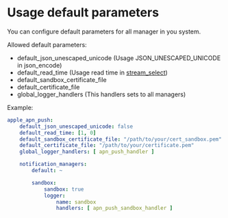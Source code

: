 Usage default parameters
========================

You can configure default parameters for all manager in you system.

Allowed default parameters:
* default_json_unescaped_unicode (Usage JSON_UNESCAPED_UNICODE in json_encode)
* default_read_time (Usage read time in [stream_select](http://php.net/manual/en/function.stream-select.php))
* default_sandbox_certificate_file
* default_certificate_file
* global_logger_handlers (This handlers sets to all managers)

Example:

```yml
apple_apn_push:
    default_json_unescaped_unicode: false
    default_read_time: [1, 0]
    default_sandbox_certificate_file: "/path/to/your/cert_sandbox.pem"
    default_certificate_file: "/path/to/your/certificate.pem"
    global_logger_handlers: [ apn_push_handler ]

    notification_managers:
        default: ~

        sandbox:
            sandbox: true
            logger:
                name: sandbox
                handlers: [ apn_push_sandbox_handler ]
```
